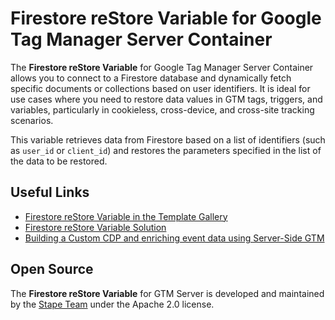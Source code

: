 # Firestore reStore Variable for Google Tag Manager Server Container

The **Firestore reStore Variable** for Google Tag Manager Server Container allows you to connect to a Firestore database and dynamically fetch specific documents or collections based on user identifiers. It is ideal for use cases where you need to restore data values in GTM tags, triggers, and variables, particularly in cookieless, cross-device, and cross-site tracking scenarios.

This variable retrieves data from Firestore based on a list of identifiers (such as `user_id` or `client_id`) and restores the parameters specified in the list of the data to be restored.

## Useful Links

- [Firestore reStore Variable in the Template Gallery](https://tagmanager.google.com/gallery/#/owners/stape-io/templates/firestore-restore-variable)
- [Firestore reStore Variable Solution](https://stape.io/solutions/firestore-restore-variable)
- [Building a Custom CDP and enriching event data using Server-Side GTM](https://stape.io/blog/building-a-custom-cdp-and-enriching-event-data-using-server-side-gtm)


## Open Source

The **Firestore reStore Variable** for GTM Server is developed and maintained by the [Stape Team](https://stape.io/) under the Apache 2.0 license.
